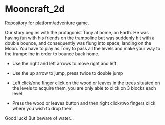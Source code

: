 # Mooncraft_2d
Repository for platform/adventure game.

Our story begins with the protagonist Tony at home, on Earth. He was having fun with his friends on the trampoline but was suddenly hit with a double bounce, and consequently was flung into space, landing on the Moon. You have to play as Tony to pass all the levels and make your way to the trampoline in order to bounce back home.

-	Use the right and left arrows to move right and left

-	Use the up arrow to jump, press twice to double jump

-	Left click/one finger click on the wood or leaves in the trees situated on the levels to acquire them, you are only able to click on 3 blocks each level

-	Press the wood or leaves button and then right click/two fingers click where you wish to drop them

Good luck! But beware of water…

